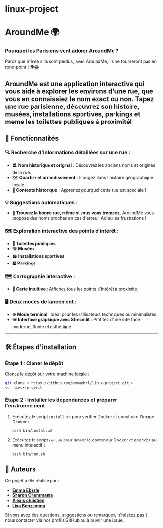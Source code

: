 # linux-project
# AroundMe 🌍

### Pourquoi les Parisiens vont adorer **AroundMe** ?  
Parce que même s’ils sont perdus, avec AroundMe, ils ne tourneront pas en rond-point !  🌍😂


**AroundMe** est une application interactive qui vous aide à explorer les environs d'une rue, que vous en connaissiez le nom exact ou non. Tapez une rue parisienne, découvrez son histoire, musées, installations sportives, parkings et meme les toilettes publiques à proximité!
---

## 🚀 Fonctionnalités

### 🔍 **Recherche d'informations détaillées sur une rue :**
- 🏛️ **Nom historique et original** : Découvrez les anciens noms et origines de la rue.  
- 🗺️ **Quartier et arrondissement** : Plongez dans l’histoire géographique locale.  
- 📜 **Contexte historique** : Apprenez pourquoi cette rue est spéciale !  

### 💡 **Suggestions automatiques :**
- 📌 **Trouvez la bonne rue, même si vous vous trompez**. AroundMe vous propose des noms proches en cas d'erreur. Adieu les frustrations !  

### 🗺️ **Exploration interactive des points d'intérêt :**
- 🚻 **Toilettes publiques**  
- 🖼️ **Musées**   
- 🏟️ **Installations sportives**  
- 🅿️ **Parkings** 

### 🗺️ **Cartographie interactive :**
- 🌟 **Carte intuitive** : Affichez tous les points d'intérêt à proximité.   

### 🖥️ **Deux modes de lancement :**
- ⚙️ **Mode terminal** : Idéal pour les utilisateurs techniques ou minimalistes.  
- 🖼️ **Interface graphique avec Streamlit** : Profitez d’une interface moderne, fluide et esthétique.  




---

## 🛠️ Étapes d'installation

### Étape 1 : Cloner le dépôt

Clonez le dépôt sur votre machine locale :

```bash
git clone < https://github.com/emmaebrl/linux-project.git >
cd  linux-project 
```

### Étape 2 : Installer les dépendances et préparer l'environnement

1. Exécutez le script `install.sh` pour vérifier Docker et construire l'image Docker :
   ```bash
   bash bin/install.sh
   ```
2. Exécutez le script `run.sh` pour lancer le conteneur Docker et accéder au menu interactif :
   ```bash
   bash bin/run.sh
   ```

## 📝 Auteurs

Ce projet a été réalisé par :

- **[Emma Eberle](https://github.com/emmaebrl)**
- **[Sharon Chemmama](https://github.com/Sharon2607)**
- **[Alexis christien](https://github.com/AlexChrst)** 
- **[Lina Benzemma](https://github.com/linabnz)** 


Si vous avez des questions, suggestions ou remarques, n'hésitez pas à nous contacter via nos profils GitHub ou à ouvrir une issue.

